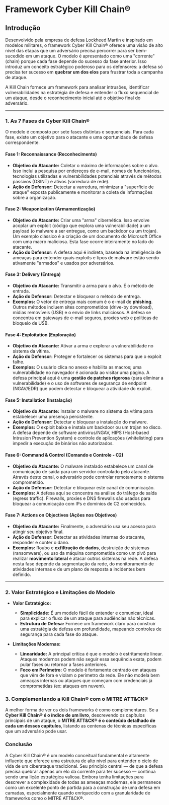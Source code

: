 # Framework Cyber Kill Chain®

## Introdução

Desenvolvido pela empresa de defesa Lockheed Martin e inspirado em modelos militares, o framework Cyber Kill Chain® oferece uma visão de alto nível das etapas que um adversário precisa percorrer para ser bem-sucedido em um ataque. O modelo é apresentado como uma "corrente" (chain) porque cada fase depende do sucesso da fase anterior. Isso introduz um conceito estratégico poderoso para os defensores: a defesa só precisa ter sucesso em **quebrar um dos elos** para frustrar toda a campanha de ataque.

A Kill Chain fornece um framework para analisar intrusões, identificar vulnerabilidades na estratégia de defesa e entender o fluxo sequencial de um ataque, desde o reconhecimento inicial até o objetivo final do adversário.

---

### 1. As 7 Fases da Cyber Kill Chain®

O modelo é composto por sete fases distintas e sequenciais. Para cada fase, existe um objetivo para o atacante e uma oportunidade de defesa correspondente.

#### **Fase 1: Reconnaissance (Reconhecimento)**
* **Objetivo do Atacante:** Coletar o máximo de informações sobre o alvo. Isso inclui a pesquisa por endereços de e-mail, nomes de funcionários, tecnologias utilizadas e vulnerabilidades potenciais através de métodos passivos (OSINT) e ativos (varredura de rede).
* **Ação do Defensor:** Detectar a varredura, minimizar a "superfície de ataque" exposta publicamente e monitorar a coleta de informações sobre a organização.

#### **Fase 2: Weaponization (Armamentização)**
* **Objetivo do Atacante:** Criar uma "arma" cibernética. Isso envolve acoplar um exploit (código que explora uma vulnerabilidade) a um payload (o malware a ser entregue, como um backdoor ou um trojan). Um exemplo clássico é a criação de um documento do Microsoft Office com uma macro maliciosa. Esta fase ocorre inteiramente no lado do atacante.
* **Ação do Defensor:** A defesa aqui é indireta, baseada na inteligência de ameaças para entender quais exploits e tipos de malware estão sendo ativamente "armados" e usados por adversários.

#### **Fase 3: Delivery (Entrega)**
* **Objetivo do Atacante:** Transmitir a arma para o alvo. É o método de entrada.
* **Ação do Defensor:** Detectar e bloquear o método de entrega.
* **Exemplos:** O vetor de entrega mais comum é o e-mail de **phishing**. Outros métodos incluem sites comprometidos (drive-by download), mídias removíveis (USB) e o envio de links maliciosos. A defesa se concentra em gateways de e-mail seguros, proxies web e políticas de bloqueio de USB.

#### **Fase 4: Exploitation (Exploração)**
* **Objetivo do Atacante:** Ativar a arma e explorar a vulnerabilidade no sistema da vítima.
* **Ação do Defensor:** Proteger e fortalecer os sistemas para que o exploit falhe.
* **Exemplos:** O usuário clica no anexo e habilita as macros; uma vulnerabilidade no navegador é acionada ao visitar uma página. A defesa principal aqui é uma **gestão de patches rigorosa** (para eliminar a vulnerabilidade) e o uso de softwares de segurança de endpoint (NGAV/EDR) que podem detectar e bloquear a atividade do exploit.

#### **Fase 5: Installation (Instalação)**
* **Objetivo do Atacante:** Instalar o malware no sistema da vítima para estabelecer uma presença persistente.
* **Ação do Defensor:** Detectar e bloquear a instalação do malware.
* **Exemplos:** O exploit baixa e instala um backdoor ou um trojan no disco. A defesa depende de software antivírus/NGAV, HIPS (Host-based Intrusion Prevention System) e controle de aplicações (whitelisting) para impedir a execução de binários não autorizados.

#### **Fase 6: Command & Control (Comando e Controle - C2)**
* **Objetivo do Atacante:** O malware instalado estabelece um canal de comunicação de saída para um servidor controlado pelo atacante. Através deste canal, o adversário pode controlar remotamente o sistema comprometido.
* **Ação do Defensor:** Detectar e bloquear este canal de comunicação.
* **Exemplos:** A defesa aqui se concentra na análise do tráfego de saída (egress traffic). Firewalls, proxies e DNS firewalls são usados para bloquear a comunicação com IPs e domínios de C2 conhecidos.

#### **Fase 7: Actions on Objectives (Ações nos Objetivos)**
* **Objetivo do Atacante:** Finalmente, o adversário usa seu acesso para atingir seu objetivo final.
* **Ação do Defensor:** Detectar as atividades internas do atacante, responder e conter o dano.
* **Exemplos:** Roubo e **exfiltração de dados**, destruição de sistemas (ransomware), ou uso da máquina comprometida como um pivô para realizar **movimento lateral** e atacar outros sistemas na rede. A defesa nesta fase depende da segmentação da rede, do monitoramento de atividades internas e de um plano de resposta a incidentes bem definido.

---

### 2. Valor Estratégico e Limitações do Modelo

* **Valor Estratégico:**
    * **Simplicidade:** É um modelo fácil de entender e comunicar, ideal para explicar o fluxo de um ataque para audiências não técnicas.
    * **Estrutura de Defesa:** Fornece um framework claro para construir uma estratégia de defesa em profundidade, mapeando controles de segurança para cada fase do ataque.

* **Limitações Modernas:**
    * **Linearidade:** A principal crítica é que o modelo é estritamente linear. Ataques modernos podem não seguir essa sequência exata, podem pular fases ou retornar a fases anteriores.
    * **Foco em Perímetro:** O modelo é fortemente centrado em ataques que vêm de fora e violam o perímetro da rede. Ele não modela bem ameaças internas ou ataques que começam com credenciais já comprometidas (ex: ataques em nuvem).

### 3. Complementando a Kill Chain® com o MITRE ATT&CK®

A melhor forma de ver os dois frameworks é como complementares. Se a **Cyber Kill Chain® é o índice de um livro**, descrevendo os capítulos principais de um ataque, o **MITRE ATT&CK® é o conteúdo detalhado de cada um desses capítulos**, listando as centenas de técnicas específicas que um adversário pode usar.

### Conclusão

A Cyber Kill Chain® é um modelo conceitual fundamental e altamente influente que oferece uma estrutura de alto nível para entender o ciclo de vida de um ciberataque tradicional. Seu princípio central — de que a defesa precisa quebrar apenas um elo da corrente para ter sucesso — continua sendo uma lição estratégica valiosa. Embora tenha limitações para descrever a complexidade de todas as ameaças modernas, ele permanece como um excelente ponto de partida para a construção de uma defesa em camadas, especialmente quando enriquecido com a granularidade de frameworks como o MITRE ATT&CK®.